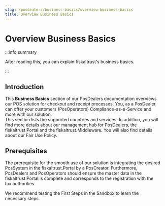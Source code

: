 ```yaml
---
slug: /posdealers/business-basics/overview-business-basics
title: Overview Business Basics
---
```


# Overview Business Basics

:::info summary

After reading this, you can explain fiskaltrust's business basics.

:::

## Introduction

This **Business Basics** section of our PosDealers documentation overviews our POS solution for checkout and receipt processes. You, as a PosDealer, can offer your customers (PosOperators) Compliance-as-a-Service and more with our solution.  
This section lists the supported countries and services. In addition, you will find more details about our management hub for PosDealers, the fiskaltrust.Portal and the fiskaltrust.Middleware. You will also find details about our Fair Use Policy.

## Prerequisites  

The prerequisite for the smooth use of our solution is integrating the desired PosSystem in the fiskaltrust.Portal by a PosCreator. Furthermore, PosDealers and PosOperators should ensure the master data in the fiskaltrust.Portal is complete and corresponds to the registration with the tax authorities. 

We recommend testing the First Steps in the Sandbox to learn the necessary steps.

